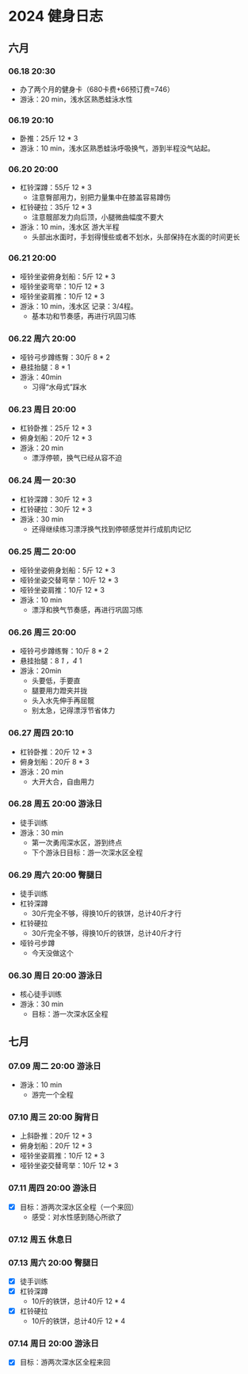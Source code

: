# 2024 健身日志

## 六月

### 06.18 20:30

- 办了两个月的健身卡（680卡费+66预订费=746）
- 游泳：20 min，浅水区熟悉蛙泳水性

### 06.19 20:10

- 卧推：25斤 12 * 3
- 游泳：10 min，浅水区熟悉蛙泳呼吸换气，游到半程没气站起。

### 06.20 20:00

- 杠铃深蹲：55斤 12 * 3
  - 注意臀部用力，别把力量集中在膝盖容易蹲伤
- 杠铃硬拉：35斤 12 * 3
  - 注意髋部发力向后顶，小腿微曲幅度不要大
- 游泳：10 min，浅水区 游大半程
  - 头部出水面时，手划得慢些或者不划水，头部保持在水面的时间更长

### 06.21 20:00

- 哑铃坐姿俯身划船：5斤 12 * 3
- 哑铃坐姿弯举：10斤 12 * 3
- 哑铃坐姿肩推：10斤 12 * 3
- 游泳：10 min，浅水区 记录：3/4程。
  - 基本功和节奏感，再进行巩固习练

### 06.22 周六 20:00

- 哑铃弓步蹲练臀：30斤 8 * 2
- 悬挂抬腿：8 * 1
- 游泳：40min
  - 习得“水母式”踩水

### 06.23 周日 20:00

- 杠铃卧推：25斤 12 * 3
- 俯身划船：20斤 12 * 3
- 游泳：20 min
  - 漂浮停顿，换气已经从容不迫

### 06.24 周一 20:30

- 杠铃深蹲：30斤 12 * 3
- 杠铃硬拉：30斤 12 * 3
- 游泳：30 min
  - 还得继续练习漂浮换气找到停顿感觉并行成肌肉记忆

### 06.25 周二 20:00

- 哑铃坐姿俯身划船：5斤 12 * 3
- 哑铃坐姿交替弯举：10斤 12 * 3
- 哑铃坐姿肩推：10斤 12 * 3
- 游泳：10 min
  - 漂浮和换气节奏感，再进行巩固习练

### 06.26 周三 20:00

- 哑铃弓步蹲练臀：10斤 8 * 2
- 悬挂抬腿：8 *1 ，4* 1
- 游泳：20min
  - 头要低，手要直
  - 腿要用力蹬夹并拢
  - 头入水先伸手再屈髋
  - 别太急，记得漂浮节省体力

### 06.27 周四 20:10

- 杠铃卧推：20斤 12 * 3
- 俯身划船：20斤 8 * 3
- 游泳：20 min
  - 大开大合，自由用力

### 06.28 周五 20:00 游泳日

- 徒手训练
- 游泳：30 min
  - 第一次勇闯深水区，游到终点
  - 下个游泳日目标：游一次深水区全程

### 06.29 周六 20:00 臀腿日

- 徒手训练
- 杠铃深蹲
  - 30斤完全不够，得换10斤的铁饼，总计40斤才行
- 杠铃硬拉
  - 30斤完全不够，得换10斤的铁饼，总计40斤才行
- 哑铃弓步蹲
  - 今天没做这个

### 06.30 周日 20:00 游泳日

- 核心徒手训练
- 游泳：30 min
  - 目标：游一次深水区全程

## 七月

### 07.09 周二 20:00 游泳日

- 游泳：10 min
  - 游完一个全程

### 07.10 周三 20:00 胸背日

- 上斜卧推：20斤 12 * 3
- 俯身划船：20斤 12 * 3
- 哑铃坐姿肩推：10斤 12 * 3
- 哑铃坐姿交替弯举：10斤 12 * 3

### 07.11 周四 20:00 游泳日

- [x] 目标：游两次深水区全程（一个来回）
  - 感受：对水性感到随心所欲了

### 07.12 周五 休息日

### 07.13 周六 20:00 臀腿日

- [x] 徒手训练
- [x] 杠铃深蹲
  - 10斤的铁饼，总计40斤 12 * 4
- [x] 杠铃硬拉
  - 10斤的铁饼，总计40斤 12 * 4

### 07.14 周日 20:00 游泳日

- [x] 目标：游两次深水区全程来回
